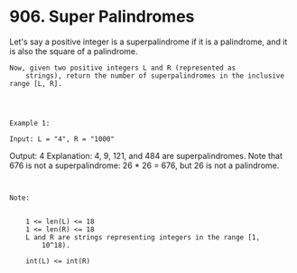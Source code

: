# 906. Super Palindromes

Let's say a positive integer is a superpalindrome if it is a
        palindrome, and it is also the square of a palindrome.

    Now, given two positive integers L and R (represented as
        strings), return the number of superpalindromes in the inclusive range [L, R].
    

     

    Example 1:

    Input: L = "4", R = "1000"
Output: 4
Explanation: 4, 9, 121, and 484 are superpalindromes.
Note that 676 is not a superpalindrome: 26 * 26 = 676, but 26 is not a palindrome.

     

    Note:

    
        1 <= len(L) <= 18
        1 <= len(R) <= 18
        L and R are strings representing integers in the range [1,
            10^18).
        
        int(L) <= int(R)